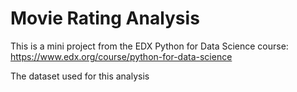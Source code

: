 # Movie Rating Analysis

This is a mini project from the EDX Python for Data Science course: https://www.edx.org/course/python-for-data-science

The dataset used for this analysis
